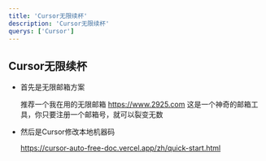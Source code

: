 ```yaml
---
title: 'Cursor无限续杯'
description: 'Cursor无限续杯'
querys: ['Cursor']
---
```


## Cursor无限续杯

- 首先是无限邮箱方案

  推荐一个我在用的无限邮箱 <https://www.2925.com> 这是一个神奇的邮箱工具，你只要注册一个邮箱号，就可以裂变无数

- 然后是Cursor修改本地机器码

  <https://cursor-auto-free-doc.vercel.app/zh/quick-start.html>
